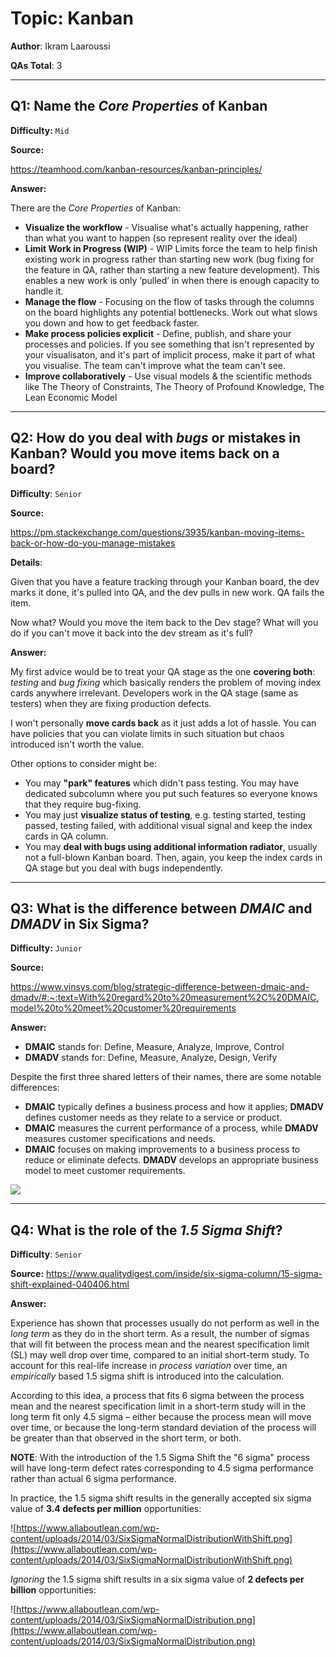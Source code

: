 # Topic: Kanban

**Author**: Ikram Laaroussi

**QAs Total**: 3

---

## Q1: Name the _Core Properties_ of Kanban 

**Difficulty:** `Mid`

**Source:**

https://teamhood.com/kanban-resources/kanban-principles/

**Answer:**

There are the _Core Properties_ of Kanban:

* **Visualize the workflow** - Visualise what's actually happening, rather than what you want to happen (so represent reality over the ideal)
* **Limit Work in Progress (WIP)** - WIP Limits force the team to help finish existing work in progress rather than starting new work (bug fixing for the feature in QA, rather than starting a new feature development). This enables a new work is only ‘pulled’ in when there is enough capacity to handle it.
* **Manage the flow** - Focusing on the flow of tasks through the columns on the board highlights any potential bottlenecks. Work out what slows you down and how to get feedback faster.
* **Make process policies explicit** - Define, publish, and share your processes and policies. If you see something that isn't represented by your visualisaton, and it's part of implicit process, make it part of what you visualise. The team can't improve what the team can't see.
* **Improve collaboratively** - Use visual models & the scientific methods like The Theory of Constraints, The Theory of Profound Knowledge, The Lean Economic Model

---

## Q2: How do you deal with _bugs_ or mistakes in Kanban? Would you move items back on a board?

**Difficulty**: `Senior`

**Source:**

https://pm.stackexchange.com/questions/3935/kanban-moving-items-back-or-how-do-you-manage-mistakes

**Details**:

Given that you have a feature tracking through your Kanban board, the dev marks it done, it's pulled into QA, and the dev pulls in new work. QA fails the item.

Now what? Would you move the item back to the Dev stage? What will you do if you can't move it back into the dev stream as it's full?

**Answer:**

My first advice would be to treat your QA stage as the one **covering both**: _testing_ and _bug fixing_ which basically renders the problem of moving index cards anywhere irrelevant. Developers work in the QA stage (same as testers) when they are fixing production defects. 

I won't personally **move cards back** as it just adds a lot of hassle. You can have policies that you can violate limits in such situation but chaos introduced isn't worth the value.

Other options to consider might be: 
* You may **"park" features** which didn't pass testing. You may have dedicated subcolumn where you put such features so everyone knows that they require bug-fixing.
* You may just **visualize status of testing**, e.g. testing started, testing passed, testing failed, with additional visual signal and keep the index cards in QA column.
* You may **deal with bugs using additional information radiator**, usually not a full-blown Kanban board. Then, again, you keep the index cards in QA stage but you deal with bugs independently.

---

## Q3: What is the difference between _DMAIC_ and _DMADV_ in Six Sigma?

**Difficulty:** `Junior`

**Source:**

https://www.vinsys.com/blog/strategic-difference-between-dmaic-and-dmadv/#:~:text=With%20regard%20to%20measurement%2C%20DMAIC,model%20to%20meet%20customer%20requirements

**Answer:**

* **DMAIC** stands for: Define, Measure, Analyze, Improve, Control
* **DMADV** stands for: Define, Measure, Analyze, Design, Verify

Despite the first three shared letters of their names, there are some notable differences:
* **DMAIC** typically defines a business process and how it applies; **DMADV** defines customer needs as they relate to a service or product.
* **DMAIC** measures the current performance of a process, while **DMADV** measures customer specifications and needs.
* **DMAIC** focuses on making improvements to a business process to reduce or eliminate defects. **DMADV** develops an appropriate business model to meet customer requirements.

![](https://keydifferences.com/wp-content/uploads/2022/03/flow-chart.jpg)

---

## Q4: What is the role of the _1.5 Sigma Shift_?

**Difficulty**: `Senior`

**Source:**
https://www.qualitydigest.com/inside/six-sigma-column/15-sigma-shift-explained-040406.html

**Answer:**

Experience has shown that processes usually do not perform as well in the _long term_ as they do in the short term. As a result, the number of sigmas that will fit between the process mean and the nearest specification limit (SL) may well drop over time, compared to an initial short-term study. To account for this real-life increase in _process variation_ over time, an _empirically_ based 1.5 sigma shift is introduced into the calculation.

According to this idea, a process that fits 6 sigma between the process mean and the nearest specification limit in a short-term study will in the long term fit only 4.5 sigma – either because the process mean will move over time, or because the long-term standard deviation of the process will be greater than that observed in the short term, or both.

**NOTE**: With the introduction of the 1.5 Sigma Shift the "6 sigma" process will have long-term defect rates corresponding to 4.5 sigma performance rather than actual 6 sigma performance.

In practice, the 1.5 sigma shift results in the generally accepted six sigma value of **3.4 defects per million** opportunities:

![https://www.allaboutlean.com/wp-content/uploads/2014/03/SixSigmaNormalDistributionWithShift.png](https://www.allaboutlean.com/wp-content/uploads/2014/03/SixSigmaNormalDistributionWithShift.png)

_Ignoring_ the 1.5 sigma shift results in a six sigma value of **2 defects per billion** opportunities:

![https://www.allaboutlean.com/wp-content/uploads/2014/03/SixSigmaNormalDistribution.png](https://www.allaboutlean.com/wp-content/uploads/2014/03/SixSigmaNormalDistribution.png)
